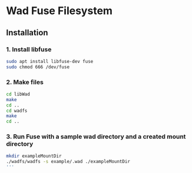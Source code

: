 # Wad Fuse Filesystem

## Installation

### 1. Install libfuse
```bash
sudo apt install libfuse-dev fuse
sudo chmod 666 /dev/fuse
```

### 2. Make files
```bash
cd libWad 
make
cd ..
cd wadfs
make
cd ..
```

### 3. Run Fuse with a sample wad directory and a created mount directory
```bash
mkdir exampleMountDir
./wadfs/wadfs -s example/.wad ./exampleMountDir
'''
